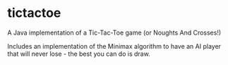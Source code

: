 # tictactoe

A Java implementation of a Tic-Tac-Toe game (or Noughts And Crosses!)

Includes an implementation of the Minimax algorithm to have an AI player that will never lose - the best you can do is draw.
